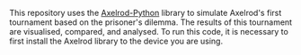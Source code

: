 This repository uses the [Axelrod-Python](https://github.com/Axelrod-Python/Axelrod) library to simulate Axelrod's first tournament based on the prisoner's dilemma. 
The results of this tournament are visualised, compared, and analysed. 
To run this code, it is necessary to first install the Axelrod library to the device you are using. 
